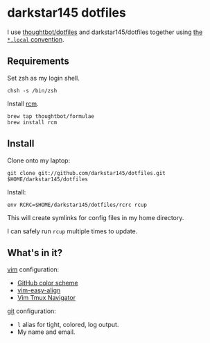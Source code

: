 darkstar145 dotfiles
====================

I use [thoughtbot/dotfiles](https://github.com/thoughtbot/dotfiles) and
darkstar145/dotfiles together using [the `*.local` convention][dot-local].

[dot-local]:
http://robots.thoughtbot.com/manage-team-and-personal-dotfiles-together-with-rcm

Requirements
------------

Set zsh as my login shell.

    chsh -s /bin/zsh

Install [rcm](https://github.com/mike-burns/rcm).

    brew tap thoughtbot/formulae
    brew install rcm

Install
-------

Clone onto my laptop:

    git clone git://github.com/darkstar145/dotfiles.git $HOME/darkstar145/dotfiles

Install:

    env RCRC=$HOME/darkstar145/dotfiles/rcrc rcup

This will create symlinks for config files in my home directory.

I can safely run `rcup` multiple times to update.

What's in it?
-------------

[vim](http://www.vim.org/) configuration:

* [GitHub color scheme](https://github.com/acarapetis/vim-colors-github)
* [vim-easy-align](https://github.com/junegunn/vim-easy-align)
* [Vim Tmux Navigator](https://github.com/christoomey/vim-tmux-navigator)

[git](http://git-scm.com/) configuration:

* `l` alias for tight, colored, log output.
* My name and email.
